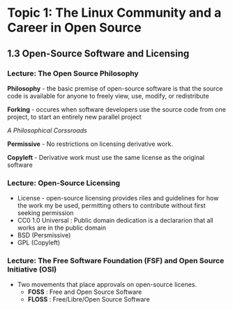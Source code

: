 # Topic 1: The Linux Community and a Career in Open Source

## 1.3 Open-Source Software and Licensing

### Lecture: The Open Source Philosophy

**Philosophy** - the basic premise of open-source software is that the source code is available for anyone to freely view, use, modify, or redistribute

**Forking** - occures when software developers use the source code from one project, to start an entirely  new parallel project

*A Philosophical Corssroads*

**Permissive** - No restrictions on licensing derivative work.

**Copyleft** - Derivative work must use the same license as the original software

### Lecture: Open-Source Licensing

-	License - open-source licensing provides riles and guidelines for how the work my be used, permitting others to contribute without first seeking permission
-	CC0 1.0 Universal : Public domain dedication is a declararion that all works are in the public domain
-	BSD (Persmissive)
-	GPL (Copyleft)

### Lecture: The Free Software Foundation (FSF) and Open Source Initiative (OSI)
-	Two movements that place approvals on open-source licenes.
	-	**FOSS** : Free and Open Source Software
	-	**FLOSS** : Free/Libre/Open Source Software
